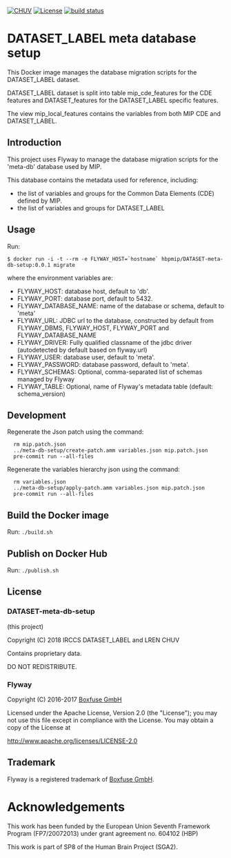 [![CHUV](https://img.shields.io/badge/CHUV-LREN-AF4C64.svg)](https://www.unil.ch/lren/en/home.html) [![License](https://img.shields.io/badge/license-proprietary-AF4C64.svg)](https://github.com/LREN-CHUV/DATASET-data-db-setup/blob/master/LICENSE)
[![build status](https://gitlab.com/hbpmip/DATASET-data-db-setup/badges/master/build.svg)](https://gitlab.com/hbpmip/DATASET-data-db-setup/commits/master)

# DATASET_LABEL meta database setup

This Docker image manages the database migration scripts for the DATASET_LABEL dataset.

DATASET_LABEL dataset is split into table mip_cde_features for the CDE features and DATASET_features for the DATASET_LABEL specific features.

The view mip_local_features contains the variables from both MIP CDE and DATASET_LABEL.

## Introduction

This project uses Flyway to manage the database migration scripts for the 'meta-db' database used by MIP.

This database contains the metadata used for reference, including:

* the list of variables and groups for the Common Data Elements (CDE) defined by MIP.
* the list of variables and groups for DATASET_LABEL

## Usage

Run:

```console
$ docker run -i -t --rm -e FLYWAY_HOST=`hostname` hbpmip/DATASET-meta-db-setup:0.0.1 migrate
```

where the environment variables are:

* FLYWAY_HOST: database host, default to 'db'.
* FLYWAY_PORT: database port, default to 5432.
* FLYWAY_DATABASE_NAME: name of the database or schema, default to 'meta'
* FLYWAY_URL: JDBC url to the database, constructed by default from FLYWAY_DBMS, FLYWAY_HOST, FLYWAY_PORT and FLYWAY_DATABASE_NAME
* FLYWAY_DRIVER: Fully qualified classname of the jdbc driver (autodetected by default based on flyway.url)
* FLYWAY_USER: database user, default to 'meta'.
* FLYWAY_PASSWORD: database password, default to 'meta'.
* FLYWAY_SCHEMAS: Optional, comma-separated list of schemas managed by Flyway
* FLYWAY_TABLE: Optional, name of Flyway's metadata table (default: schema_version)

## Development

Regenerate the Json patch using the command:

```console
  rm mip.patch.json
  ../meta-db-setup/create-patch.amm variables.json mip.patch.json
  pre-commit run --all-files
```

Regenerate the variables hierarchy json using the command:

```console
  rm variables.json
  ../meta-db-setup/apply-patch.amm variables.json mip.patch.json
  pre-commit run --all-files
```

## Build the Docker image

Run: `./build.sh`

## Publish on Docker Hub

Run: `./publish.sh`

## License

### DATASET-meta-db-setup

(this project)

Copyright (C) 2018 IRCCS DATASET_LABEL and LREN CHUV

Contains proprietary data.

DO NOT REDISTRIBUTE.


### Flyway

Copyright (C) 2016-2017 [Boxfuse GmbH](https://boxfuse.com)

Licensed under the Apache License, Version 2.0 (the "License");
you may not use this file except in compliance with the License.
You may obtain a copy of the License at

http://www.apache.org/licenses/LICENSE-2.0

## Trademark
Flyway is a registered trademark of [Boxfuse GmbH](https://boxfuse.com).

# Acknowledgements

This work has been funded by the European Union Seventh Framework Program (FP7/2007­2013) under grant agreement no. 604102 (HBP)

This work is part of SP8 of the Human Brain Project (SGA2).
